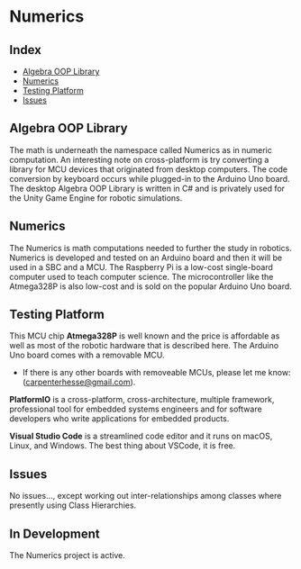 # Numerics

## Index

- [Algebra OOP Library](#algebra-oop-library)
- [Numerics](#numerics)
- [Testing Platform](#testing-platform)
- [Issues](#issues)

## Algebra OOP Library

The math is underneath the namespace called Numerics as in numeric computation. An interesting note on cross-platform is try converting a library for MCU devices that originated from desktop computers. The code conversion by keyboard occurs while plugged-in to the Arduino Uno board. The desktop Algebra OOP Library is written in C# and is privately used for the Unity Game Engine for robotic simulations.

## Numerics

The Numerics is math computations needed to further the study in robotics. Numerics is developed and tested on an Arduino board and then it will be used in a SBC and a MCU. The Raspberry Pi is a low-cost single-board computer used to teach computer science. The microcontroller like the Atmega328P is also low-cost and is sold on the popular Arduino Uno board.

## Testing Platform

This MCU chip **Atmega328P** is well known and the price is affordable as well as most of the robotic hardware that is described here. The Arduino Uno board comes with a removable MCU.

+ If there is any other boards with removeable MCUs, please let me know: (carpenterhesse@gmail.com).

**PlatformIO** is a cross-platform, cross-architecture, multiple framework, professional tool for embedded systems engineers and for software developers who write applications for embedded products. 

**Visual Studio Code** is a streamlined code editor and it runs on macOS, Linux, and Windows. The best thing about VSCode, it is free.

## Issues

No issues..., except working out inter-relationships among classes where presently using Class Hierarchies.

## In Development

The Numerics project is active.
